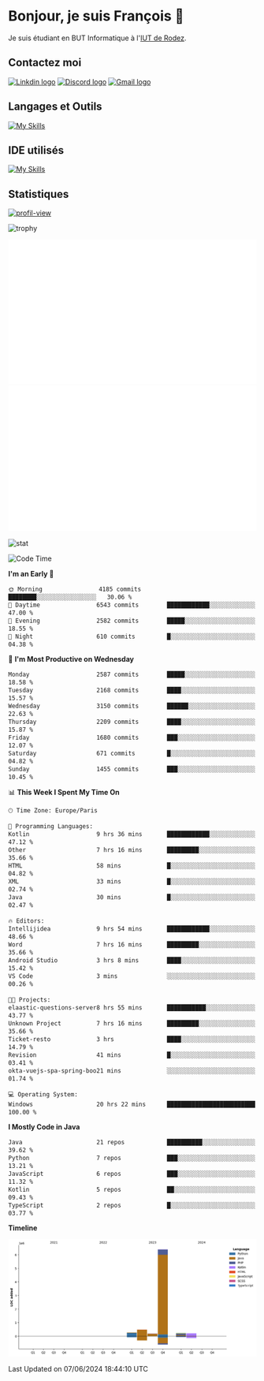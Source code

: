 # Bonjour, je suis François 👋

Je suis étudiant en BUT Informatique à l'[IUT de Rodez](https://iut-rodez.fr).

## Contactez moi

<p>
<a href="https://www.linkedin.com/in/fran%C3%A7ois-de-saint-palais-00985327a/" target="blank"><img src="https://img.shields.io/badge/LinkedIn-0077B5?style=for-the-badge&logo=linkedin&logoColor=white" alt="Linkdin logo"/></a>
<a href="https://discord.gg/francis389" target="blank"><img src="https://img.shields.io/badge/Discord-7289DA?style=for-the-badge&logo=discord&logoColor=white" alt="Discord logo" /></a>
<a href="mailto:francois-sp@gmx.fr" target="blank"><img src="https://img.shields.io/badge/Gmail-D14836?style=for-the-badge&logo=gmail&logoColor=white" alt="Gmail logo"/></a> 
</p>

## Langages et Outils

[![My Skills](https://skillicons.dev/icons?i=java,py,kotlin,spring,git,html,css,sass,svelte,vue,angular,react,bootstrap,ts,jquery,js,php,mysql,sqlite,grafana,linux,windows,figma,postman)](https://skillicons.dev)

## IDE utilisés

[![My Skills](https://skillicons.dev/icons?i=idea,phpstorm,pycharm,androidstudio,vscode,webstorm,eclipse)](https://skillicons.dev)

## Statistiques

[![profil-view](https://komarev.com/ghpvc/?username=francois389&label=Profile%20views&color=0e75b6&style=flat)](https://github.com/ryo-ma/github-profile-trophy)

![trophy](https://github-profile-trophy.vercel.app/?username=Francois389&theme=onedark&column=-1)

![top-lang](https://raw.githubusercontent.com/Francois389/github-stat/master/generated/languages.svg#gh-dark-mode-only)
![](https://raw.githubusercontent.com/Francois389/github-stat/master/generated/overview.svg#gh-dark-mode-only)

![stat](https://github-readme-stats.vercel.app/api?username=francois389&show_icons=true&locale=fr&theme=onedark)

<!--START_SECTION:waka-->
![Code Time](http://img.shields.io/badge/Code%20Time-272%20hrs%2024%20mins-blue)

**I'm an Early 🐤** 

```text
🌞 Morning                4185 commits        ████████░░░░░░░░░░░░░░░░░   30.06 % 
🌆 Daytime                6543 commits        ████████████░░░░░░░░░░░░░   47.00 % 
🌃 Evening                2582 commits        █████░░░░░░░░░░░░░░░░░░░░   18.55 % 
🌙 Night                  610 commits         █░░░░░░░░░░░░░░░░░░░░░░░░   04.38 % 
```
📅 **I'm Most Productive on Wednesday** 

```text
Monday                   2587 commits        █████░░░░░░░░░░░░░░░░░░░░   18.58 % 
Tuesday                  2168 commits        ████░░░░░░░░░░░░░░░░░░░░░   15.57 % 
Wednesday                3150 commits        ██████░░░░░░░░░░░░░░░░░░░   22.63 % 
Thursday                 2209 commits        ████░░░░░░░░░░░░░░░░░░░░░   15.87 % 
Friday                   1680 commits        ███░░░░░░░░░░░░░░░░░░░░░░   12.07 % 
Saturday                 671 commits         █░░░░░░░░░░░░░░░░░░░░░░░░   04.82 % 
Sunday                   1455 commits        ███░░░░░░░░░░░░░░░░░░░░░░   10.45 % 
```


📊 **This Week I Spent My Time On** 

```text
🕑︎ Time Zone: Europe/Paris

💬 Programming Languages: 
Kotlin                   9 hrs 36 mins       ████████████░░░░░░░░░░░░░   47.12 % 
Other                    7 hrs 16 mins       █████████░░░░░░░░░░░░░░░░   35.66 % 
HTML                     58 mins             █░░░░░░░░░░░░░░░░░░░░░░░░   04.82 % 
XML                      33 mins             █░░░░░░░░░░░░░░░░░░░░░░░░   02.74 % 
Java                     30 mins             █░░░░░░░░░░░░░░░░░░░░░░░░   02.47 % 

🔥 Editors: 
Intellijidea             9 hrs 54 mins       ████████████░░░░░░░░░░░░░   48.66 % 
Word                     7 hrs 16 mins       █████████░░░░░░░░░░░░░░░░   35.66 % 
Android Studio           3 hrs 8 mins        ████░░░░░░░░░░░░░░░░░░░░░   15.42 % 
VS Code                  3 mins              ░░░░░░░░░░░░░░░░░░░░░░░░░   00.26 % 

🐱‍💻 Projects: 
elaastic-questions-server8 hrs 55 mins       ███████████░░░░░░░░░░░░░░   43.77 % 
Unknown Project          7 hrs 16 mins       █████████░░░░░░░░░░░░░░░░   35.66 % 
Ticket-resto             3 hrs               ████░░░░░░░░░░░░░░░░░░░░░   14.79 % 
Revision                 41 mins             █░░░░░░░░░░░░░░░░░░░░░░░░   03.41 % 
okta-vuejs-spa-spring-boo21 mins             ░░░░░░░░░░░░░░░░░░░░░░░░░   01.74 % 

💻 Operating System: 
Windows                  20 hrs 22 mins      █████████████████████████   100.00 % 
```

**I Mostly Code in Java** 

```text
Java                     21 repos            ██████████░░░░░░░░░░░░░░░   39.62 % 
Python                   7 repos             ███░░░░░░░░░░░░░░░░░░░░░░   13.21 % 
JavaScript               6 repos             ███░░░░░░░░░░░░░░░░░░░░░░   11.32 % 
Kotlin                   5 repos             ██░░░░░░░░░░░░░░░░░░░░░░░   09.43 % 
TypeScript               2 repos             █░░░░░░░░░░░░░░░░░░░░░░░░   03.77 % 
```



**Timeline**

![Lines of Code chart](https://raw.githubusercontent.com/Francois389/Francois389/main/assets/bar_graph.png)


 Last Updated on 07/06/2024 18:44:10 UTC
<!--END_SECTION:waka-->
